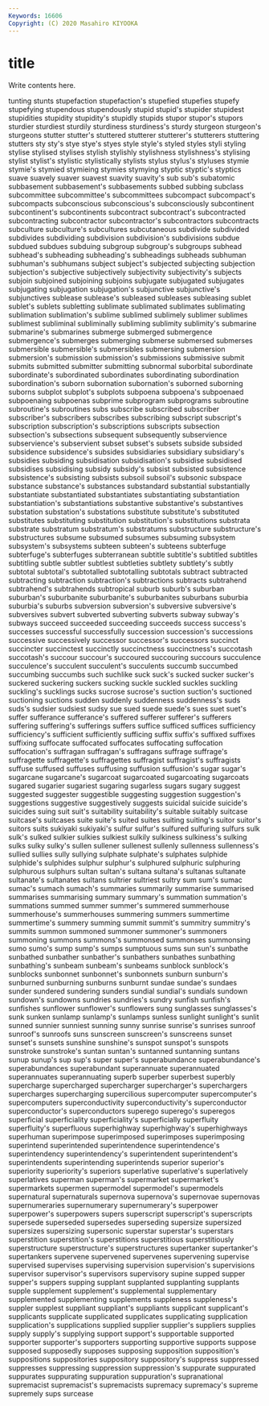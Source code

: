 ```yaml
---
Keywords: 16606
Copyright: (C) 2020 Masahiro KIYOOKA
---
```


# title

Write contents here.

tunting
stunts stupefaction stupefaction's stupefied stupefies stupefy stupefying stupendous stupendously stupid
stupid's stupider stupidest stupidities stupidity stupidity's stupidly stupids stupor stupor's
stupors sturdier sturdiest sturdily sturdiness sturdiness's sturdy sturgeon sturgeon's sturgeons
stutter stutter's stuttered stutterer stutterer's stutterers stuttering stutters sty sty's
stye stye's styes style style's styled styles styli styling stylise
stylised stylises stylish stylishly stylishness stylishness's stylising stylist stylist's stylistic
stylistically stylists stylus stylus's styluses stymie stymie's stymied stymieing stymies
stymying styptic styptic's styptics suave suavely suaver suavest suavity suavity's
sub sub's subatomic subbasement subbasement's subbasements subbed subbing subclass subcommittee
subcommittee's subcommittees subcompact subcompact's subcompacts subconscious subconscious's subconsciously subcontinent subcontinent's
subcontinents subcontract subcontract's subcontracted subcontracting subcontractor subcontractor's subcontractors subcontracts subculture
subculture's subcultures subcutaneous subdivide subdivided subdivides subdividing subdivision subdivision's subdivisions
subdue subdued subdues subduing subgroup subgroup's subgroups subhead subhead's subheading
subheading's subheadings subheads subhuman subhuman's subhumans subject subject's subjected subjecting
subjection subjection's subjective subjectively subjectivity subjectivity's subjects subjoin subjoined subjoining
subjoins subjugate subjugated subjugates subjugating subjugation subjugation's subjunctive subjunctive's subjunctives
sublease sublease's subleased subleases subleasing sublet sublet's sublets subletting sublimate
sublimated sublimates sublimating sublimation sublimation's sublime sublimed sublimely sublimer sublimes
sublimest subliminal subliminally subliming sublimity sublimity's submarine submarine's submarines submerge
submerged submergence submergence's submerges submerging submerse submersed submerses submersible submersible's
submersibles submersing submersion submersion's submission submission's submissions submissive submit submits
submitted submitter submitting subnormal suborbital subordinate subordinate's subordinated subordinates subordinating
subordination subordination's suborn subornation subornation's suborned suborning suborns subplot subplot's
subplots subpoena subpoena's subpoenaed subpoenaing subpoenas subprime subprogram subprograms subroutine
subroutine's subroutines subs subscribe subscribed subscriber subscriber's subscribers subscribes subscribing
subscript subscript's subscription subscription's subscriptions subscripts subsection subsection's subsections subsequent
subsequently subservience subservience's subservient subset subset's subsets subside subsided subsidence
subsidence's subsides subsidiaries subsidiary subsidiary's subsidies subsiding subsidisation subsidisation's subsidise
subsidised subsidises subsidising subsidy subsidy's subsist subsisted subsistence subsistence's subsisting
subsists subsoil subsoil's subsonic subspace substance substance's substances substandard substantial
substantially substantiate substantiated substantiates substantiating substantiation substantiation's substantiations substantive substantive's
substantives substation substation's substations substitute substitute's substituted substitutes substituting substitution
substitution's substitutions substrata substrate substratum substratum's substratums substructure substructure's substructures
subsume subsumed subsumes subsuming subsystem subsystem's subsystems subteen subteen's subteens
subterfuge subterfuge's subterfuges subterranean subtitle subtitle's subtitled subtitles subtitling subtle
subtler subtlest subtleties subtlety subtlety's subtly subtotal subtotal's subtotalled subtotalling
subtotals subtract subtracted subtracting subtraction subtraction's subtractions subtracts subtrahend subtrahend's
subtrahends subtropical suburb suburb's suburban suburban's suburbanite suburbanite's suburbanites suburbans
suburbia suburbia's suburbs subversion subversion's subversive subversive's subversives subvert subverted
subverting subverts subway subway's subways succeed succeeded succeeding succeeds success
success's successes successful successfully succession succession's successions successive successively successor
successor's successors succinct succincter succinctest succinctly succinctness succinctness's succotash succotash's
succour succour's succoured succouring succours succulence succulence's succulent succulent's succulents
succumb succumbed succumbing succumbs such suchlike suck suck's sucked sucker
sucker's suckered suckering suckers sucking suckle suckled suckles suckling suckling's
sucklings sucks sucrose sucrose's suction suction's suctioned suctioning suctions sudden
suddenly suddenness suddenness's suds suds's sudsier sudsiest sudsy sue sued
suede suede's sues suet suet's suffer sufferance sufferance's suffered sufferer
sufferer's sufferers suffering suffering's sufferings suffers suffice sufficed suffices sufficiency
sufficiency's sufficient sufficiently sufficing suffix suffix's suffixed suffixes suffixing suffocate
suffocated suffocates suffocating suffocation suffocation's suffragan suffragan's suffragans suffrage suffrage's
suffragette suffragette's suffragettes suffragist suffragist's suffragists suffuse suffused suffuses suffusing
suffusion suffusion's sugar sugar's sugarcane sugarcane's sugarcoat sugarcoated sugarcoating sugarcoats
sugared sugarier sugariest sugaring sugarless sugars sugary suggest suggested suggester
suggestible suggesting suggestion suggestion's suggestions suggestive suggestively suggests suicidal suicide
suicide's suicides suing suit suit's suitability suitability's suitable suitably suitcase
suitcase's suitcases suite suite's suited suites suiting suiting's suitor suitor's
suitors suits sukiyaki sukiyaki's sulfur sulfur's sulfured sulfuring sulfurs sulk
sulk's sulked sulkier sulkies sulkiest sulkily sulkiness sulkiness's sulking sulks
sulky sulky's sullen sullener sullenest sullenly sullenness sullenness's sullied sullies
sully sullying sulphate sulphate's sulphates sulphide sulphide's sulphides sulphur sulphur's
sulphured sulphuric sulphuring sulphurous sulphurs sultan sultan's sultana sultana's sultanas
sultanate sultanate's sultanates sultans sultrier sultriest sultry sum sum's sumac
sumac's sumach sumach's summaries summarily summarise summarised summarises summarising summary
summary's summation summation's summations summed summer summer's summered summerhouse summerhouse's
summerhouses summering summers summertime summertime's summery summing summit summit's summitry
summitry's summits summon summoned summoner summoner's summoners summoning summons summons's
summonsed summonses summonsing sumo sumo's sump sump's sumps sumptuous sums
sun sun's sunbathe sunbathed sunbather sunbather's sunbathers sunbathes sunbathing sunbathing's
sunbeam sunbeam's sunbeams sunblock sunblock's sunblocks sunbonnet sunbonnet's sunbonnets sunburn
sunburn's sunburned sunburning sunburns sunburnt sundae sundae's sundaes sunder sundered
sundering sunders sundial sundial's sundials sundown sundown's sundowns sundries sundries's
sundry sunfish sunfish's sunfishes sunflower sunflower's sunflowers sung sunglasses sunglasses's
sunk sunken sunlamp sunlamp's sunlamps sunless sunlight sunlight's sunlit sunned
sunnier sunniest sunning sunny sunrise sunrise's sunrises sunroof sunroof's sunroofs
suns sunscreen sunscreen's sunscreens sunset sunset's sunsets sunshine sunshine's sunspot
sunspot's sunspots sunstroke sunstroke's suntan suntan's suntanned suntanning suntans sunup
sunup's sup sup's super super's superabundance superabundance's superabundances superabundant superannuate
superannuated superannuates superannuating superb superber superbest superbly supercharge supercharged supercharger
supercharger's superchargers supercharges supercharging supercilious supercomputer supercomputer's supercomputers superconductivity superconductivity's
superconductor superconductor's superconductors superego superego's superegos superficial superficiality superficiality's superficially
superfluity superfluity's superfluous superhighway superhighway's superhighways superhuman superimpose superimposed superimposes
superimposing superintend superintended superintendence superintendence's superintendency superintendency's superintendent superintendent's superintendents
superintending superintends superior superior's superiority superiority's superiors superlative superlative's superlatively
superlatives superman superman's supermarket supermarket's supermarkets supermen supermodel supermodel's supermodels
supernatural supernaturals supernova supernova's supernovae supernovas supernumeraries supernumerary supernumerary's superpower
superpower's superpowers supers superscript superscript's superscripts supersede superseded supersedes superseding
supersize supersized supersizes supersizing supersonic superstar superstar's superstars superstition superstition's
superstitions superstitious superstitiously superstructure superstructure's superstructures supertanker supertanker's supertankers supervene
supervened supervenes supervening supervise supervised supervises supervising supervision supervision's supervisions
supervisor supervisor's supervisors supervisory supine supped supper supper's suppers supping
supplant supplanted supplanting supplants supple supplement supplement's supplemental supplementary supplemented
supplementing supplements suppleness suppleness's suppler supplest suppliant suppliant's suppliants supplicant
supplicant's supplicants supplicate supplicated supplicates supplicating supplication supplication's supplications supplied
supplier supplier's suppliers supplies supply supply's supplying support support's supportable
supported supporter supporter's supporters supporting supportive supports suppose supposed supposedly
supposes supposing supposition supposition's suppositions suppositories suppository suppository's suppress suppressed
suppresses suppressing suppression suppression's suppurate suppurated suppurates suppurating suppuration suppuration's
supranational supremacist supremacist's supremacists supremacy supremacy's supreme supremely sups surcease
